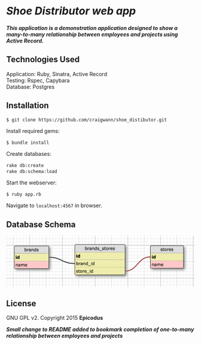 # _Shoe Distributor web app_

##### This application is a demonstration application designed to show a many-to-many relationship between employees and projects using Active Record.

## Technologies Used

Application: Ruby, Sinatra, Active Record<br>
Testing: Rspec, Capybara<br>
Database: Postgres

Installation
------------

```
$ git clone https://github.com/craigwann/shoe_distibutor.git
```

Install required gems:
```
$ bundle install
```

Create databases:
```
rake db:create
rake db:schema:load
```

Start the webserver:
```
$ ruby app.rb
```

Navigate to `localhost:4567` in browser.

Database Schema
-------
![database schema view](public/db_schema.png)


License
-------

GNU GPL v2. Copyright 2015 **Epicodus**

***Small change to README added to bookmark completion of one-to-many relationship between employees and projects***
